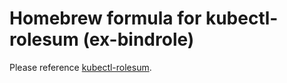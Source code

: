 # Homebrew formula for kubectl-rolesum (ex-bindrole)

Please reference [kubectl-rolesum](https://github.com/Ladicle/kubectl-rolesum).
